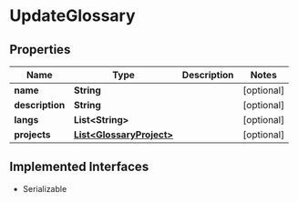 

# UpdateGlossary


## Properties

| Name | Type | Description | Notes |
|------------ | ------------- | ------------- | -------------|
|**name** | **String** |  |  [optional] |
|**description** | **String** |  |  [optional] |
|**langs** | **List&lt;String&gt;** |  |  [optional] |
|**projects** | [**List&lt;GlossaryProject&gt;**](GlossaryProject.md) |  |  [optional] |


## Implemented Interfaces

* Serializable


